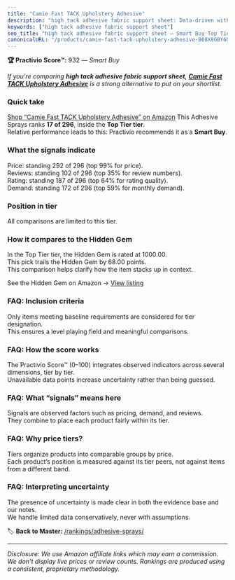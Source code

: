 ```yaml
---
title: "Camie Fast TACK Upholstery Adhesive"
description: "high tack adhesive fabric support sheet: Data-driven within Top Tier ranking using the Practivio Score™. Positioned by quality, value, demand, findability, mom…"
keywords: ["high tack adhesive fabric support sheet"]
seo_title: "high tack adhesive fabric support sheet — Smart Buy Top Tier (2025)"
canonicalURL: "/products/camie-fast-tack-upholstery-adhesive-B08X8GBY6Q/"
---
```


**🏆 Practivio Score™:** 932 — _Smart Buy_


*If you're comparing **high tack adhesive fabric support sheet**, **[Camie Fast TACK Upholstery Adhesive](https://www.amazon.com/dp/B08X8GBY6Q?tag=practivio-20)** is a strong alternative to put on your shortlist.*
### Quick take
[Shop “Camie Fast TACK Upholstery Adhesive” on Amazon](https://www.amazon.com/dp/B08X8GBY6Q?tag=practivio-20)
This Adhesive Sprays ranks **17 of 296**, inside the **Top Tier tier**.  
Relative performance leads to this: Practivio recommends it as a **Smart Buy**.

### What the signals indicate
Price: standing 292 of 296 (top 99% for price).  
Reviews: standing 102 of 296 (top 35% for review numbers).  
Rating: standing 187 of 296 (top 64% for rating quality).  
Demand: standing 172 of 296 (top 59% for monthly demand).

### Position in tier
All comparisons are limited to this tier.

### How it compares to the Hidden Gem
In the Top Tier tier, the Hidden Gem is rated at 1000.00.  
This pick trails the Hidden Gem by 68.00 points.  
This comparison helps clarify how the item stacks up in context.  

See the Hidden Gem on Amazon → [View listing](https://www.amazon.com/dp/B0B191V6VJ?tag=practivio-20)

### FAQ: Inclusion criteria
Only items meeting baseline requirements are considered for tier designation.  
This ensures a level playing field and meaningful comparisons.

### FAQ: How the score works
The Practivio Score™ (0–100) integrates observed indicators across several dimensions, tier by tier.  
Unavailable data points increase uncertainty rather than being guessed.

### FAQ: What “signals” means here
Signals are observed factors such as pricing, demand, and reviews.  
They combine to place each product fairly within its tier.

### FAQ: Why price tiers?
Tiers organize products into comparable groups by price.  
Each product’s position is measured against its tier peers, not against items from a different band.

### FAQ: Interpreting uncertainty
The presence of uncertainty is made clear in both the evidence base and our notes.  
We handle limited data conservatively, never with assumptions.


🏷️ **Back to Master:** [/rankings/adhesive-sprays/](/rankings/adhesive-sprays/)

---
_Disclosure: We use Amazon affiliate links which may earn a commission. We don’t display live prices or review counts. Rankings are produced using a consistent, proprietary methodology._
